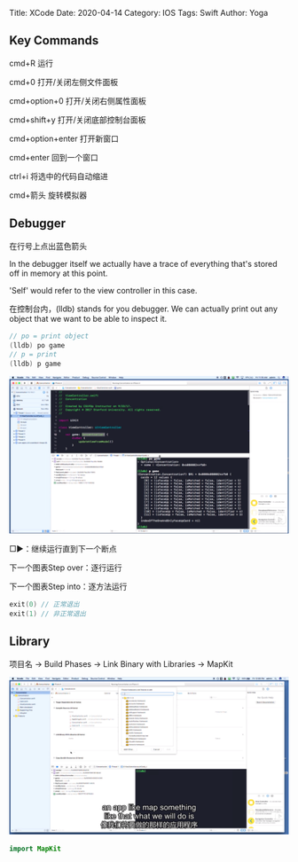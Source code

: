 Title: XCode
Date: 2020-04-14
Category: IOS
Tags: Swift
Author: Yoga

## Key Commands

cmd+R 运行

cmd+0 打开/关闭左侧文件面板

cmd+option+0 打开/关闭右侧属性面板

cmd+shift+y 打开/关闭底部控制台面板

cmd+option+enter 打开新窗口

cmd+enter 回到一个窗口

ctrl+i 将选中的代码自动缩进

cmd+箭头 旋转模拟器

## Debugger

在行号上点出蓝色箭头

In the debugger itself we actually have a trace of everything that's stored off in memory at this point.

'Self' would refer to the view controller in this case.

在控制台内，(lldb) stands for you debugger. We can actually print out any object that we want to be able to inspect it.

```swift
// po = print object
(lldb) po game
// p = print
(lldb) p game
```
![Swift](img/swift7.png)

□▶️：继续运行直到下一个断点

下一个图表Step over：逐行运行

下一个图表Step into：逐方法运行

```swift
exit(0) // 正常退出 
exit(1) // 非正常退出
```

## Library

项目名 -> Build Phases -> Link Binary with Libraries -> MapKit

![Swift](img/swift8.png)

```swift
import MapKit
```
